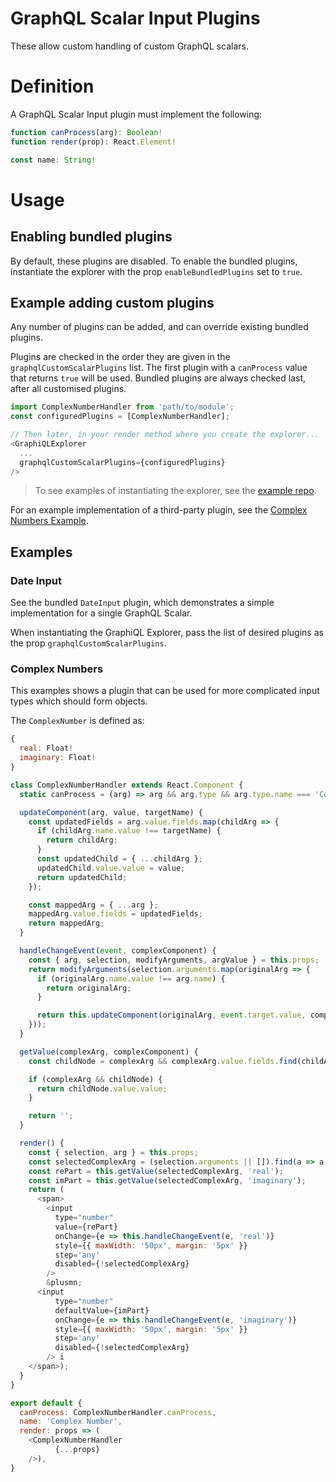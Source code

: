
# GraphQL Scalar Input Plugins

These allow custom handling of custom GraphQL scalars.

# Definition

A GraphQL Scalar Input plugin must implement the following:
```js
function canProcess(arg): Boolean!
function render(prop): React.Element!

const name: String!
```

# Usage

## Enabling bundled plugins

By default, these plugins are disabled. To enable the bundled plugins, instantiate the explorer with the prop `enableBundledPlugins` set to `true`.

## Example adding custom plugins

Any number of plugins can be added, and can override existing bundled plugins.

Plugins are checked in the order they are given in the `graphqlCustomScalarPlugins` list. The first plugin with a `canProcess` value that returns `true` will be used. Bundled plugins are always checked last, after all customised plugins.

```js
import ComplexNumberHandler from 'path/to/module';
const configuredPlugins = [ComplexNumberHandler];

// Then later, in your render method where you create the explorer...
<GraphiQLExplorer
  ...
  graphqlCustomScalarPlugins={configuredPlugins}
/>
```
> To see examples of instantiating the explorer, see the [example repo](https://github.com/OneGraph/graphiql-explorer-example).

For an example implementation of a third-party plugin, see the [Complex Numbers Example]('#complex-numbers).

## Examples

### Date Input

See the bundled `DateInput` plugin, which demonstrates a simple implementation for a single GraphQL Scalar.

When instantiating the GraphiQL Explorer, pass the list of desired plugins as the prop `graphqlCustomScalarPlugins`.

### Complex Numbers

This examples shows a plugin that can be used for more complicated input types which should form objects.

The `ComplexNumber` is defined as:
```js
{
  real: Float!
  imaginary: Float!
}
```

```js
class ComplexNumberHandler extends React.Component {
  static canProcess = (arg) => arg && arg.type && arg.type.name === 'ComplexNumberInput';

  updateComponent(arg, value, targetName) {
    const updatedFields = arg.value.fields.map(childArg => {
      if (childArg.name.value !== targetName) {
        return childArg;
      }
      const updatedChild = { ...childArg };
      updatedChild.value.value = value;
      return updatedChild;
    });

    const mappedArg = { ...arg };
    mappedArg.value.fields = updatedFields;
    return mappedArg;
  }

  handleChangeEvent(event, complexComponent) {
    const { arg, selection, modifyArguments, argValue } = this.props;
    return modifyArguments(selection.arguments.map(originalArg => {
      if (originalArg.name.value !== arg.name) {
        return originalArg;
      }

      return this.updateComponent(originalArg, event.target.value, complexComponent);
    }));
  }

  getValue(complexArg, complexComponent) {
    const childNode = complexArg && complexArg.value.fields.find(childArg => childArg.name.value === complexComponent)

    if (complexArg && childNode) {
      return childNode.value.value;
    }

    return '';
  }

  render() {
    const { selection, arg } = this.props;
    const selectedComplexArg = (selection.arguments || []).find(a => a.name.value === arg.name);
    const rePart = this.getValue(selectedComplexArg, 'real');
    const imPart = this.getValue(selectedComplexArg, 'imaginary');
    return (
      <span>
        <input
          type="number"
          value={rePart}
          onChange={e => this.handleChangeEvent(e, 'real')}
          style={{ maxWidth: '50px', margin: '5px' }}
          step='any'
          disabled={!selectedComplexArg}
        />
        &plusmn;
      <input
          type="number"
          defaultValue={imPart}
          onChange={e => this.handleChangeEvent(e, 'imaginary')}
          style={{ maxWidth: '50px', margin: '5px' }}
          step='any'
          disabled={!selectedComplexArg}
        /> i
    </span>);
  }
}

export default {
  canProcess: ComplexNumberHandler.canProcess,
  name: 'Complex Number',
  render: props => (
    <ComplexNumberHandler
          {...props}
    />),
}
```
